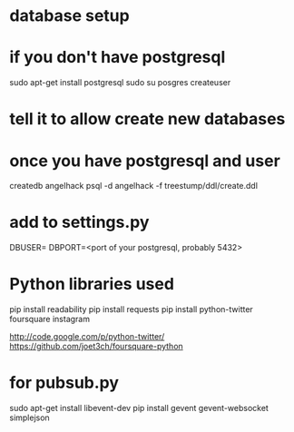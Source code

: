 
# database setup

# if you don't have postgresql
sudo apt-get install postgresql
sudo su posgres
createuser <your username>
# tell it to allow create new databases

# once you have postgresql and user
createdb angelhack
psql -d angelhack -f treestump/ddl/create.ddl

# add to settings.py
DBUSER=<your username>
DBPORT=<port of your postgresql, probably 5432>

# Python libraries used

pip install readability
pip install requests
pip install python-twitter foursquare instagram

http://code.google.com/p/python-twitter/
https://github.com/joet3ch/foursquare-python

# for pubsub.py
sudo apt-get install libevent-dev
pip install gevent gevent-websocket simplejson


